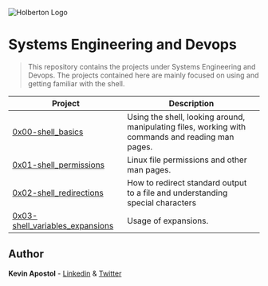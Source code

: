 ![Holberton Logo](https://i.ibb.co/nMtRXQR/Holberton.png)

# Systems Engineering and Devops

> This repository contains the projects under Systems Engineering and Devops. The projects contained here are mainly focused on using and getting familiar with the shell.

| Project | Description |
|--|--|
| [0x00-shell_basics](https://github.com/kevapostol/holberton-system_engineering-devops/tree/master/0x00-shell_basics "0x00-shell_basics") | Using the shell, looking around, manipulating files, working with commands and reading man pages.
| [0x01-shell_permissions](https://github.com/kevapostol/holberton-system_engineering-devops/tree/master/0x01-shell_permissions "0x01-shell_permissions") | Linux file permissions and other man pages.
| [0x02-shell_redirections](https://github.com/kevapostol/holberton-system_engineering-devops/tree/master/0x02-shell_redirections "0x02-shell_redirections") | How to redirect standard output to a file and understanding special characters
| [0x03-shell_variables_expansions](https://github.com/kevapostol/holberton-system_engineering-devops/tree/master/0x03-shell_variables_expansions "0x03-shell_variables_expansions") | Usage of expansions.


## Author
**Kevin Apostol** - [Linkedin](https://www.linkedin.com/in/kevapostol/) & [Twitter](https://twitter.com/apostolkev)
